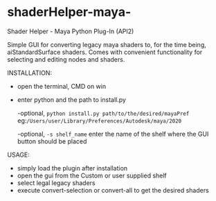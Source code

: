 # shaderHelper-maya-
Shader Helper - Maya Python Plug-In (API2)


Simple GUI for converting legacy maya shaders to, for the time being, aiStandardSurface shaders.
Comes with convenient functionality for selecting and editing nodes and shaders.

INSTALLATION:  
  - open the terminal, CMD on win
  
  - enter python and the path to install.py
  
  
    -optional, `python install.py path/to/the/desired/mayaPref`   eg:`/Users/user/Library/Preferences/Autodesk/maya/2020`
    
    
    -optional, `-s shelf_name`   enter the name of the shelf where the GUI button should be placed


USAGE:
  - simply load the plugin after installation
  - open the gui from the Custom or user supplied shelf
  - select legal legacy shaders
  - execute convert-selection or convert-all to get the desired shaders
  
 
  
 
